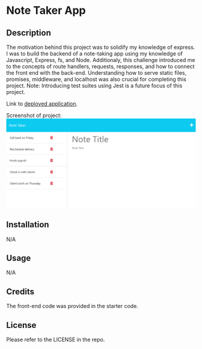 # Note Taker App

## Description

The motivation behind this project was to solidify my knowledge of express. I was to build the backend of a note-taking app using my knowledge of Javascript, Express, fs, and Node. Additionaly, this challenge introduced me to the concepts of route handlers, requests, responses, and how to connect the front end with the back-end. Understanding how to serve static files, promises, middleware, and localhost was also crucial for completing this project. Note: Introducing test suites using Jest is a future focus of this project.

Link to [deployed application]().


Screenshot of project:
![Screenshot of project](assets/11-express-homework-demo-01.png)


## Installation

N/A

## Usage

N/A

## Credits

The front-end code was provided in the starter code.

## License

Please refer to the LICENSE in the repo.